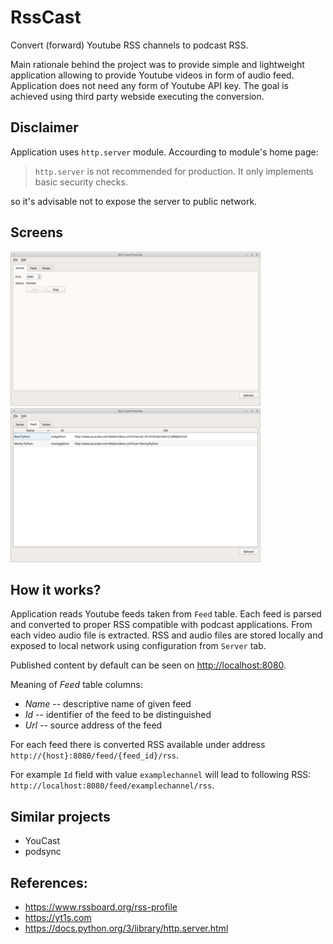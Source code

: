 # RssCast

Convert (forward) Youtube RSS channels to podcast RSS.

Main rationale behind the project was to provide simple and lightweight application allowing to
provide Youtube videos in form of audio feed. Application does not need any form of Youtube API key.
The goal is achieved using third party webside executing the conversion. 


## Disclaimer

Application uses `http.server` module. Accourding to module's home page:
 
> `http.server` is not recommended for production. It only implements basic security checks.

so it's advisable not to expose the server to public network.


## Screens

[![Server tab](doc/mainwindow-server-small.png "Server tab")](doc/mainwindow-server-big.png)
[![Feed tab](doc/mainwindow-feed-small.png "Feed tab")](doc/mainwindow-feed-big.png)


## How it works?

Application reads Youtube feeds taken from `Feed` table. Each feed is parsed and converted to proper RSS 
compatible with podcast applications. From each video audio file is extracted. RSS and audio files are 
stored locally and exposed to local network using configuration from `Server` tab.

Published content by default can be seen on [http://localhost:8080](http://localhost:8080). 

Meaning of _Feed_ table columns:
- _Name_ -- descriptive name of given feed
- _Id_ -- identifier of the feed to be distinguished
- _Url_ -- source address of the feed

For each feed there is converted RSS available under address `http://{host}:8080/feed/{feed_id}/rss`.

For example `Id` field with value `examplechannel` will lead to following RSS: `http://localhost:8080/feed/examplechannel/rss`. 


## Similar projects

- YouCast
- podsync


## References:

- https://www.rssboard.org/rss-profile
- https://yt1s.com
- https://docs.python.org/3/library/http.server.html
